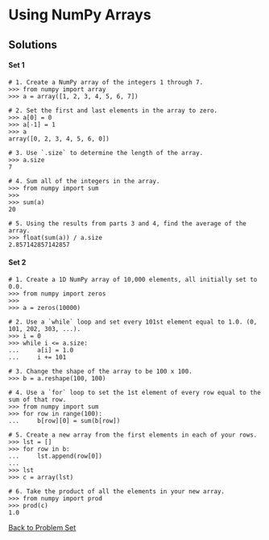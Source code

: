 # Using NumPy Arrays

## Solutions

#### Set 1

    # 1. Create a NumPy array of the integers 1 through 7.
    >>> from numpy import array
    >>> a = array([1, 2, 3, 4, 5, 6, 7])
    
    # 2. Set the first and last elements in the array to zero.
    >>> a[0] = 0
    >>> a[-1] = 1
    >>> a
    array([0, 2, 3, 4, 5, 6, 0])
    
    # 3. Use `.size` to determine the length of the array.
    >>> a.size
    7

    # 4. Sum all of the integers in the array.
    >>> from numpy import sum
    >>> 
    >>> sum(a)
    20
    
    # 5. Using the results from parts 3 and 4, find the average of the array.
    >>> float(sum(a)) / a.size
    2.857142857142857

#### Set 2

    # 1. Create a 1D NumPy array of 10,000 elements, all initially set to 0.0.
    >>> from numpy import zeros
    >>> 
    >>> a = zeros(10000)

    # 2. Use a `while` loop and set every 101st element equal to 1.0. (0, 101, 202, 303, ...).
    >>> i = 0
    >>> while i <= a.size:
    ...     a[i] = 1.0
    ...     i += 101

    # 3. Change the shape of the array to be 100 x 100.
    >>> b = a.reshape(100, 100)
    
    # 4. Use a `for` loop to set the 1st element of every row equal to the sum of that row.
    >>> from numpy import sum
    >>> for row in range(100):
    ...     b[row][0] = sum(b[row])

    # 5. Create a new array from the first elements in each of your rows.
    >>> lst = []
    >>> for row in b:
    ...     lst.append(row[0])
    ... 
    >>> lst
    >>> c = array(lst)

    # 6. Take the product of all the elements in your new array.
    >>> from numpy import prod
    >>> prod(c)
    1.0



[Back to Problem Set](problem_set_1_arrays.md)
